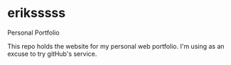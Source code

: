 eriksssss
=========

Personal Portfolio

This repo holds the website for my personal web portfolio.  I'm using as an excuse to try gitHub's service.
